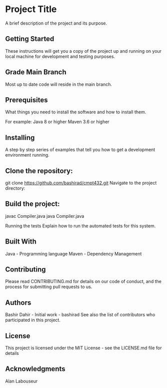 # Project Title
A brief description of the project and its purpose.

## Getting Started
These instructions will get you a copy of the project up and running on your local machine for development and testing purposes.

## Grade Main Branch
Most up to date code will reside in the main branch.

## Prerequisites
What things you need to install the software and how to install them. 

For example:
Java 8 or higher
Maven 3.6 or higher

## Installing
A step by step series of examples that tell you how to get a development environment running.

## Clone the repository:

git clone https://github.com/bashirad/cmpt432.git
Navigate to the project directory:


## Build the project:
javac Compiler.java
java Compiler.java

Running the tests
Explain how to run the automated tests for this system.

## Built With
Java - Programming language
Maven - Dependency Management

## Contributing
Please read CONTRIBUTING.md for details on our code of conduct, and the process for submitting pull requests to us.

## Authors
Bashir Dahir - Initial work - bashirad
See also the list of contributors who participated in this project.

## License
This project is licensed under the MIT License - see the LICENSE.md file for details

## Acknowledgments
Alan Labouseur
